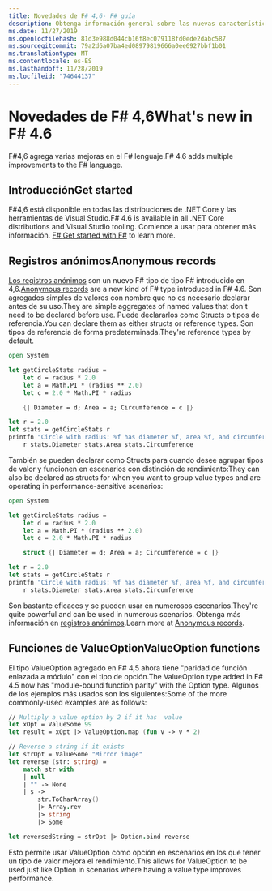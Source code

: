```yaml
---
title: Novedades de F# 4,6- F# guía
description: Obtenga información general sobre las nuevas características disponibles en F# 4,6.
ms.date: 11/27/2019
ms.openlocfilehash: 81d3e988d044cb16f8ec079118fd0ede2dabc587
ms.sourcegitcommit: 79a2d6a07ba4ed08979819666a0ee6927bbf1b01
ms.translationtype: MT
ms.contentlocale: es-ES
ms.lasthandoff: 11/28/2019
ms.locfileid: "74644137"
---
```

# <a name="whats-new-in-f-46"></a><span data-ttu-id="7777d-103">Novedades de F# 4,6</span><span class="sxs-lookup"><span data-stu-id="7777d-103">What's new in F# 4.6</span></span>

<span data-ttu-id="7777d-104">F#4,6 agrega varias mejoras en el F# lenguaje.</span><span class="sxs-lookup"><span data-stu-id="7777d-104">F# 4.6 adds multiple improvements to the F# language.</span></span>

## <a name="get-started"></a><span data-ttu-id="7777d-105">Introducción</span><span class="sxs-lookup"><span data-stu-id="7777d-105">Get started</span></span>

<span data-ttu-id="7777d-106">F#4,6 está disponible en todas las distribuciones de .NET Core y las herramientas de Visual Studio.</span><span class="sxs-lookup"><span data-stu-id="7777d-106">F# 4.6 is available in all .NET Core distributions and Visual Studio tooling.</span></span> <span data-ttu-id="7777d-107">Comience a usar para obtener más información. [ F# ](../get-started/index.md)</span><span class="sxs-lookup"><span data-stu-id="7777d-107">[Get started with F#](../get-started/index.md) to learn more.</span></span>

## <a name="anonymous-records"></a><span data-ttu-id="7777d-108">Registros anónimos</span><span class="sxs-lookup"><span data-stu-id="7777d-108">Anonymous records</span></span>

<span data-ttu-id="7777d-109">[Los registros anónimos](../language-reference/anonymous-records.md) son un nuevo F# tipo de tipo F# introducido en 4,6.</span><span class="sxs-lookup"><span data-stu-id="7777d-109">[Anonymous records](../language-reference/anonymous-records.md) are a new kind of F# type introduced in F# 4.6.</span></span> <span data-ttu-id="7777d-110">Son agregados simples de valores con nombre que no es necesario declarar antes de su uso.</span><span class="sxs-lookup"><span data-stu-id="7777d-110">They are simple aggregates of named values that don't need to be declared before use.</span></span> <span data-ttu-id="7777d-111">Puede declararlos como Structs o tipos de referencia.</span><span class="sxs-lookup"><span data-stu-id="7777d-111">You can declare them as either structs or reference types.</span></span> <span data-ttu-id="7777d-112">Son tipos de referencia de forma predeterminada.</span><span class="sxs-lookup"><span data-stu-id="7777d-112">They're reference types by default.</span></span>

```fsharp
open System

let getCircleStats radius =
    let d = radius * 2.0
    let a = Math.PI * (radius ** 2.0)
    let c = 2.0 * Math.PI * radius

    {| Diameter = d; Area = a; Circumference = c |}

let r = 2.0
let stats = getCircleStats r
printfn "Circle with radius: %f has diameter %f, area %f, and circumference %f"
    r stats.Diameter stats.Area stats.Circumference
```

<span data-ttu-id="7777d-113">También se pueden declarar como Structs para cuando desee agrupar tipos de valor y funcionen en escenarios con distinción de rendimiento:</span><span class="sxs-lookup"><span data-stu-id="7777d-113">They can also be declared as structs for when you want to group value types and are operating in performance-sensitive scenarios:</span></span>

```fsharp
open System

let getCircleStats radius =
    let d = radius * 2.0
    let a = Math.PI * (radius ** 2.0)
    let c = 2.0 * Math.PI * radius

    struct {| Diameter = d; Area = a; Circumference = c |}

let r = 2.0
let stats = getCircleStats r
printfn "Circle with radius: %f has diameter %f, area %f, and circumference %f"
    r stats.Diameter stats.Area stats.Circumference
```

<span data-ttu-id="7777d-114">Son bastante eficaces y se pueden usar en numerosos escenarios.</span><span class="sxs-lookup"><span data-stu-id="7777d-114">They're quite powerful and can be used in numerous scenarios.</span></span> <span data-ttu-id="7777d-115">Obtenga más información en [registros anónimos](../language-reference/anonymous-records.md).</span><span class="sxs-lookup"><span data-stu-id="7777d-115">Learn more at [Anonymous records](../language-reference/anonymous-records.md).</span></span>

## <a name="valueoption-functions"></a><span data-ttu-id="7777d-116">Funciones de ValueOption</span><span class="sxs-lookup"><span data-stu-id="7777d-116">ValueOption functions</span></span>

<span data-ttu-id="7777d-117">El tipo ValueOption agregado en F# 4,5 ahora tiene "paridad de función enlazada a módulo" con el tipo de opción.</span><span class="sxs-lookup"><span data-stu-id="7777d-117">The ValueOption type added in F# 4.5 now has "module-bound function parity" with the Option type.</span></span> <span data-ttu-id="7777d-118">Algunos de los ejemplos más usados son los siguientes:</span><span class="sxs-lookup"><span data-stu-id="7777d-118">Some of the more commonly-used examples are as follows:</span></span>

```fsharp
// Multiply a value option by 2 if it has  value
let xOpt = ValueSome 99
let result = xOpt |> ValueOption.map (fun v -> v * 2)

// Reverse a string if it exists
let strOpt = ValueSome "Mirror image"
let reverse (str: string) =
    match str with
    | null
    | "" -> None
    | s ->
        str.ToCharArray()
        |> Array.rev
        |> string
        |> Some

let reversedString = strOpt |> Option.bind reverse
```

<span data-ttu-id="7777d-119">Esto permite usar ValueOption como opción en escenarios en los que tener un tipo de valor mejora el rendimiento.</span><span class="sxs-lookup"><span data-stu-id="7777d-119">This allows for ValueOption to be used just like Option in scenarios where having a value type improves performance.</span></span>
